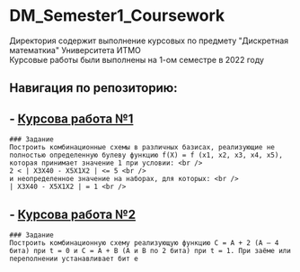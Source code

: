 # DM_Semester1_Coursework

Директория содержит выполнение курсовых по предмету "Дискретная математкиа" Университета ИТМО <br />
Курсовые работы были выполнены на 1-ом семестре в 2022 году

## Навигация по репозиторию: 
  ## - [Курсова работа №1](/DataBase_lab1)
    ### Задание
    Построить комбинационные схемы в различных базисах, реализующие не полностью определенную булеву функцию f(Х) = f (x1, x2, x3, x4, x5), которая принимает значение 1 при условии: <br /> 
    2 < | X3X40 - X5X1X2 | <= 5 <br />
    и неопределенное значение на наборах, для которых: <br />
    | X3X40 - X5X1X2 | = 1 <br />
  ## - [Курсова работа №2](/DataBase_lab1)
    ### Задание
    Построить комбинационную схему реализующую функцию C = A + 2 (A – 4 бита) при t = 0 и С = A + B (A и B по 2 бита) при t = 1. При заёме или переполнении устанавливает бит e
